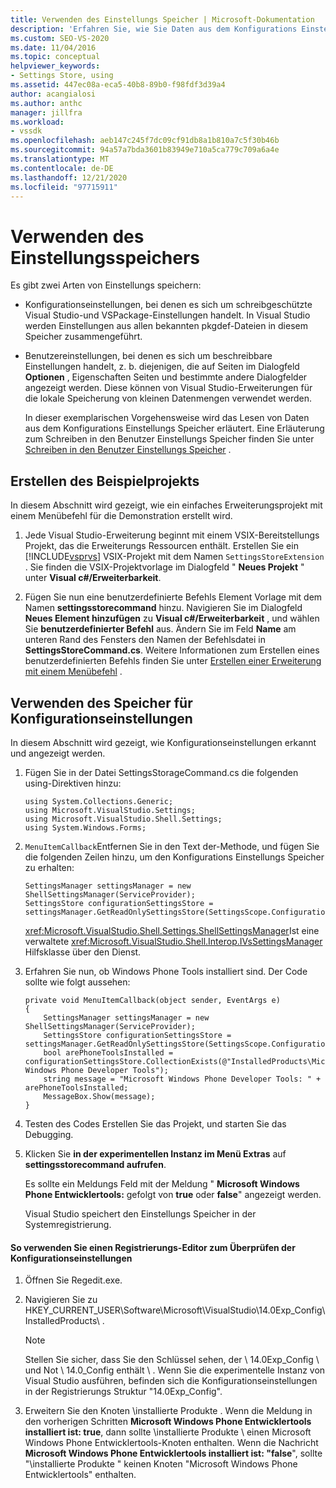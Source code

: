 ```yaml
---
title: Verwenden des Einstellungs Speicher | Microsoft-Dokumentation
description: 'Erfahren Sie, wie Sie Daten aus dem Konfigurations Einstellungs Speicher lesen. diese Einstellungen sind schreibgeschützt: Visual Studio-und VSPackage-Einstellungen.'
ms.custom: SEO-VS-2020
ms.date: 11/04/2016
ms.topic: conceptual
helpviewer_keywords:
- Settings Store, using
ms.assetid: 447ec08a-eca5-40b8-89b0-f98fdf3d39a4
author: acangialosi
ms.author: anthc
manager: jillfra
ms.workload:
- vssdk
ms.openlocfilehash: aeb147c245f7dc09cf91db8a1b810a7c5f30b46b
ms.sourcegitcommit: 94a57a7bda3601b83949e710a5ca779c709a6a4e
ms.translationtype: MT
ms.contentlocale: de-DE
ms.lasthandoff: 12/21/2020
ms.locfileid: "97715911"
---
```

# <a name="using-the-settings-store"></a>Verwenden des Einstellungsspeichers
Es gibt zwei Arten von Einstellungs speichern:

- Konfigurationseinstellungen, bei denen es sich um schreibgeschützte Visual Studio-und VSPackage-Einstellungen handelt. In Visual Studio werden Einstellungen aus allen bekannten pkgdef-Dateien in diesem Speicher zusammengeführt.

- Benutzereinstellungen, bei denen es sich um beschreibbare Einstellungen handelt, z. b. diejenigen, die auf Seiten im Dialogfeld **Optionen** , Eigenschaften Seiten und bestimmte andere Dialogfelder angezeigt werden. Diese können von Visual Studio-Erweiterungen für die lokale Speicherung von kleinen Datenmengen verwendet werden.

  In dieser exemplarischen Vorgehensweise wird das Lesen von Daten aus dem Konfigurations Einstellungs Speicher erläutert. Eine Erläuterung zum Schreiben in den Benutzer Einstellungs Speicher finden Sie unter [Schreiben in den Benutzer Einstellungs Speicher](../extensibility/writing-to-the-user-settings-store.md) .

## <a name="creating-the-example-project"></a>Erstellen des Beispielprojekts
 In diesem Abschnitt wird gezeigt, wie ein einfaches Erweiterungsprojekt mit einem Menübefehl für die Demonstration erstellt wird.

1. Jede Visual Studio-Erweiterung beginnt mit einem VSIX-Bereitstellungs Projekt, das die Erweiterungs Ressourcen enthält. Erstellen Sie ein [!INCLUDE[vsprvs](../code-quality/includes/vsprvs_md.md)] VSIX-Projekt mit dem Namen `SettingsStoreExtension` . Sie finden die VSIX-Projektvorlage im Dialogfeld " **Neues Projekt** " unter **Visual c#/Erweiterbarkeit**.

2. Fügen Sie nun eine benutzerdefinierte Befehls Element Vorlage mit dem Namen **settingsstorecommand** hinzu. Navigieren Sie im Dialogfeld **Neues Element hinzufügen** zu **Visual c#/Erweiterbarkeit** , und wählen Sie **benutzerdefinierter Befehl** aus. Ändern Sie im Feld **Name** am unteren Rand des Fensters den Namen der Befehlsdatei in **SettingsStoreCommand.cs**. Weitere Informationen zum Erstellen eines benutzerdefinierten Befehls finden Sie unter [Erstellen einer Erweiterung mit einem Menübefehl](../extensibility/creating-an-extension-with-a-menu-command.md) .

## <a name="using-the-configuration-settings-store"></a>Verwenden des Speicher für Konfigurationseinstellungen
 In diesem Abschnitt wird gezeigt, wie Konfigurationseinstellungen erkannt und angezeigt werden.

1. Fügen Sie in der Datei SettingsStorageCommand.cs die folgenden using-Direktiven hinzu:

   ```
   using System.Collections.Generic;
   using Microsoft.VisualStudio.Settings;
   using Microsoft.VisualStudio.Shell.Settings;
   using System.Windows.Forms;
   ```

2. `MenuItemCallback`Entfernen Sie in den Text der-Methode, und fügen Sie die folgenden Zeilen hinzu, um den Konfigurations Einstellungs Speicher zu erhalten:

   ```
   SettingsManager settingsManager = new ShellSettingsManager(ServiceProvider);
   SettingsStore configurationSettingsStore = settingsManager.GetReadOnlySettingsStore(SettingsScope.Configuration);
   ```

    <xref:Microsoft.VisualStudio.Shell.Settings.ShellSettingsManager>Ist eine verwaltete <xref:Microsoft.VisualStudio.Shell.Interop.IVsSettingsManager> Hilfsklasse über den Dienst.

3. Erfahren Sie nun, ob Windows Phone Tools installiert sind. Der Code sollte wie folgt aussehen:

   ```
   private void MenuItemCallback(object sender, EventArgs e)
   {
       SettingsManager settingsManager = new ShellSettingsManager(ServiceProvider);
       SettingsStore configurationSettingsStore = settingsManager.GetReadOnlySettingsStore(SettingsScope.Configuration);
       bool arePhoneToolsInstalled = configurationSettingsStore.CollectionExists(@"InstalledProducts\Microsoft Windows Phone Developer Tools");
       string message = "Microsoft Windows Phone Developer Tools: " + arePhoneToolsInstalled;
       MessageBox.Show(message);
   }
   ```

4. Testen des Codes Erstellen Sie das Projekt, und starten Sie das Debugging.

5. Klicken Sie **in der experimentellen Instanz im Menü Extras** auf **settingsstorecommand aufrufen**.

    Es sollte ein Meldungs Feld mit der Meldung " **Microsoft Windows Phone Entwicklertools:**  gefolgt von **true** oder **false**" angezeigt werden.

   Visual Studio speichert den Einstellungs Speicher in der Systemregistrierung.

#### <a name="to-use-a-registry-editor-to-verify-configuration-settings"></a>So verwenden Sie einen Registrierungs-Editor zum Überprüfen der Konfigurationseinstellungen

1. Öffnen Sie Regedit.exe.

2. Navigieren Sie zu HKEY_CURRENT_USER\Software\Microsoft\VisualStudio\14.0Exp_Config\InstalledProducts\\ .

    > [!NOTE]
    > Stellen Sie sicher, dass Sie den Schlüssel sehen, der \ 14.0Exp_Config \ und Not \ 14.0_Config enthält \\ . Wenn Sie die experimentelle Instanz von Visual Studio ausführen, befinden sich die Konfigurationseinstellungen in der Registrierungs Struktur "14.0Exp_Config".

3. Erweitern Sie den Knoten \installierte Produkte \. Wenn die Meldung in den vorherigen Schritten **Microsoft Windows Phone Entwicklertools installiert ist: true**, dann sollte \installierte Produkte \ einen Microsoft Windows Phone Entwicklertools-Knoten enthalten. Wenn die Nachricht **Microsoft Windows Phone Entwicklertools installiert ist: "false**", sollte "\installierte Produkte \" keinen Knoten "Microsoft Windows Phone Entwicklertools" enthalten.
